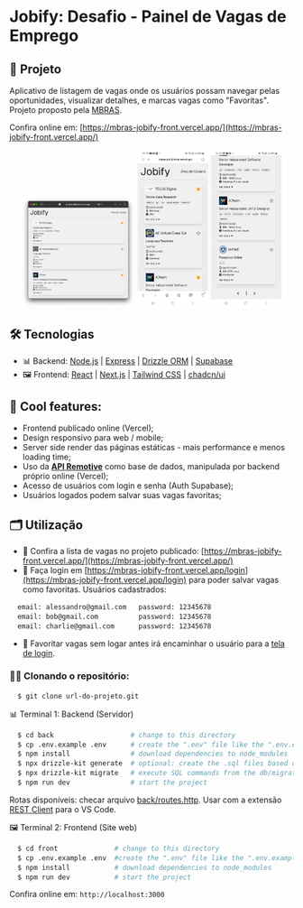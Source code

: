 # Jobify: Desafio - Painel de Vagas de Emprego

## 🚀 Projeto
Aplicativo de listagem de vagas onde os usuários possam navegar pelas oportunidades, visualizar detalhes, e marcas vagas como "Favoritas". Projeto proposto pela [MBRAS](https://www.mbras.com.br).

Confira online em: [https://mbras-jobify-front.vercel.app/](https://mbras-jobify-front.vercel.app/)

<div align="center">
  <img 
    width="40%" alt="print-1" title="print-1" 
    src="github_assets/print-1.png"
  />
  <img 
    width="25%" alt="print-2" title="print-2" 
    src="github_assets/print-2.jpg"
  />
   <img 
    width="25%" alt="print-3" title="print-3" 
    src="github_assets/print-3.jpg"
  />
</div>

## 🛠️ Tecnologias
- 📊 Backend: [Node.js](https://nodejs.org/en/) | [Express](https://expressjs.com) | [Drizzle ORM](https://orm.drizzle.team) | [Supabase](https://supabase.com)
- 🖼️ Frontend: [React](https://pt-br.reactjs.org) | [Next.js](https://nextjs.org) | [Tailwind CSS](https://tailwindcss.com) | [chadcn/ui](https://ui.shadcn.com)

## 🧊 Cool features:
- Frontend publicado online (Vercel);
- Design responsivo para web / mobile;
- Server side render das páginas estáticas - mais performance e menos loading time;
- Uso da **[API Remotive](https://remotive.io/api-documentation)** como base de dados, manipulada por backend próprio online (Vercel);
- Acesso de usuários com login e senha (Auth Supabase);
- Usuários logados podem salvar suas vagas favoritas;

## 🗂️ Utilização

- 📌 Confira a lista de vagas no projeto publicado: [https://mbras-jobify-front.vercel.app/](https://mbras-jobify-front.vercel.app/)
- 📌 Faça login em [https://mbras-jobify-front.vercel.app/login](https://mbras-jobify-front.vercel.app/login) para poder salvar vagas como favoritas.
Usuários cadastrados:
```bash
  email: alessandro@gmail.com   password: 12345678
  email: bob@gmail.com          password: 12345678
  email: charlie@gmail.com      password: 12345678
```
- 📌 Favoritar vagas sem logar antes irá encaminhar o usuário para a [tela de login](https://mbras-jobify-front.vercel.app/login).


### 🐑🐑 Clonando o repositório:

```bash
  $ git clone url-do-projeto.git
```

📊 Terminal 1: Backend (Servidor)
```bash
  $ cd back                   # change to this directory
  $ cp .env.example .env      # create the ".env" file like the ".env.example" file
  $ npm install               # download dependencies to node_modules
  $ npx drizzle-kit generate  # optional: create the .sql files based on the db schema
  $ npx drizzle-kit migrate   # execute SQL commands from the db/migrations files
  $ npm run dev               # start the project
```

Rotas disponíveis: checar arquivo [back/routes.http](https://github.com/Alessandro1918/mbras-jobify-challenge/blob/main/back/routes.http). Usar com a extensão [REST Client](https://marketplace.visualstudio.com/items?itemName=humao.rest-client) para o VS Code.

🖼️ Terminal 2: Frontend (Site web)
```bash
  $ cd front              # change to this directory
  $ cp .env.example .env  #create the ".env" file like the ".env.example" file
  $ npm install           # download dependencies to node_modules
  $ npm run dev           # start the project
```

Confira online em: <code>http://localhost:3000</code>
